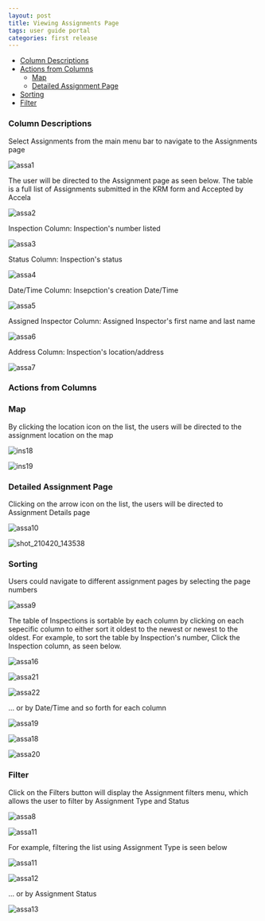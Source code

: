 ```yaml
---
layout: post
title: Viewing Assignments Page
tags: user guide portal
categories: first release
---
```


- [Column Descriptions](#-Column-Descriptions)
- [Actions from Columns](#-Actions-from-Columns)
    * [Map](#-Map)
    * [Detailed Assignment Page](#-Detailed-Assignment-Page)
- [Sorting](#-Sorting)
- [Filter](#-Filter)


### Column Descriptions <a name="-Column-Descriptions"></a>

Select Assignments from the main menu bar to navigate to the Assignments page

![assa1](https://user-images.githubusercontent.com/81990744/115289438-8ce86d00-a120-11eb-911a-634900a9f6c6.png)

The user will be directed to the Assignment page as seen below. The table is a full list of Assignments submitted in the KRM form and Accepted by Accela

![assa2](https://user-images.githubusercontent.com/81990744/115289512-a5f11e00-a120-11eb-992f-de3c0d5725a7.png)

Inspection Column: Inspection's number listed

![assa3](https://user-images.githubusercontent.com/81990744/115289616-c8833700-a120-11eb-8976-326fe063f845.png)

Status Column: Inspection's status

![assa4](https://user-images.githubusercontent.com/81990744/115289705-dfc22480-a120-11eb-95d9-e1f1158195d0.png)

Date/Time Column: Insepction's creation Date/Time

![assa5](https://user-images.githubusercontent.com/81990744/115289786-f8cad580-a120-11eb-99dc-8c6944652bb6.png)

Assigned Inspector Column: Assigned Inspector's first name and last name

![assa6](https://user-images.githubusercontent.com/81990744/115289961-113af000-a121-11eb-913a-561d4664e295.png)

Address Column: Inspection's location/address

![assa7](https://user-images.githubusercontent.com/81990744/115290049-2ca5fb00-a121-11eb-9bd8-029c3fc402e0.png)


### Actions from Columns <a name="-Actions-from-Columns"></a>

### Map <a name="-Map"></a>

By clicking the location icon on the list, the users will be directed to the assignment location on the map

![ins18](https://user-images.githubusercontent.com/81990744/115446446-3c871300-a1e5-11eb-982b-ca3d52d9f45d.png)

![ins19](https://user-images.githubusercontent.com/81990744/115446457-3f820380-a1e5-11eb-8d64-2d77b3be0490.png)

### Detailed Assignment Page <a name="-Detailed-Assignment-Page"></a>

Clicking on the arrow icon on the list, the users will be directed to Assignment Details page

![assa10](https://user-images.githubusercontent.com/81990744/115290644-c8376b80-a121-11eb-8494-5bc8b60d90cd.png)

![shot_210420_143538](https://user-images.githubusercontent.com/81990744/115446799-b919f180-a1e5-11eb-8e9d-b428d5dad9f2.png)

### Sorting <a name="-Sorting"></a>

Users could navigate to different assignment pages by selecting the page numbers

![assa9](https://user-images.githubusercontent.com/81990744/115290733-e604d080-a121-11eb-97cc-18724b0e29d9.png)

The table of Inspections is sortable by each column by clicking on each sepecific column to either sort it oldest to the newest or newest to the oldest. For example, to sort the table by Inspection's number, Click the Inspection column, as seen below.

![assa16](https://user-images.githubusercontent.com/81990744/115291244-81964100-a122-11eb-88fd-05f4c8ef08b5.png)

![assa21](https://user-images.githubusercontent.com/81990744/115291536-df2a8d80-a122-11eb-86a9-3c2b676444d2.png)

![assa22](https://user-images.githubusercontent.com/81990744/115291549-e356ab00-a122-11eb-8d19-dc4099098b95.png)

... or by Date/Time and so forth for each column

![assa19](https://user-images.githubusercontent.com/81990744/115291411-ba361a80-a122-11eb-8237-bfcf1a38f4ac.png)

![assa18](https://user-images.githubusercontent.com/81990744/115291438-c3bf8280-a122-11eb-9310-03fde318bbd1.png)

![assa20](https://user-images.githubusercontent.com/81990744/115291452-c9b56380-a122-11eb-9cc0-fe14f53a0ba5.png)

### Filter <a name="-Filter"></a>

Click on the Filters button will display the Assignment filters menu, which allows the user to filter by Assignment Type and Status

![assa8](https://user-images.githubusercontent.com/81990744/115290582-b786f580-a121-11eb-970d-a4a53514cd24.png)

![assa11](https://user-images.githubusercontent.com/81990744/115290962-29f7d580-a122-11eb-8b7b-1b4db4eb7cb5.png)

For example, filtering the list using Assignment Type is seen below 

![assa11](https://user-images.githubusercontent.com/81990744/115290962-29f7d580-a122-11eb-8b7b-1b4db4eb7cb5.png)

![assa12](https://user-images.githubusercontent.com/81990744/115290980-2f552000-a122-11eb-9aee-ecf9832d7dcd.png)

... or by Assignment Status

![assa13](https://user-images.githubusercontent.com/81990744/115290994-354b0100-a122-11eb-9d79-f1f642cbc017.png)

